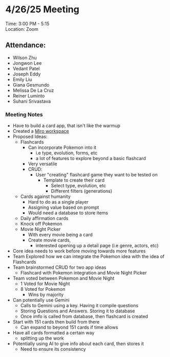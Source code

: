 # 4/26/25 Meeting
Time: 3:00 PM - 5:15 <br>
Location: Zoom
## Attendance:
- Wilson Zhu
- Jongwon Lee
- Vedant Patel
- Joseph Eddy
- Emily Liu
- Giana Gesmundo
- Melissa De La Cruz
- Reiner Luminto
- Suhani Srivastava
  
### Meeting Notes
- Have to build a card app, that isn't like the warmup
- Created a [Miro workspace](https://miro.com/welcome/WmprU2xLNWNKQXNMekE0MjRLT3hMSVlGSHV6TitDdHhKYXFxN1lNcHdTam5OZFFmUklqL2Jlb1M4emd4Um95bVNZajAyc0hWMkg2WmR4cE16dkFidG0yOEhYc0ZnUGFUMGlDd1pxci9PWEFBYWEvdTRPazdUaWdTQkdZUHR0aW5Bd044SHFHaVlWYWk0d3NxeHNmeG9BPT0hdjE=?share_link_id=940955294826)
- Proposed Ideas:
  - Flashcards
    - Can incorporate Pokemon into it
      - i.e type, evolution, forms, etc
      - a lot of features to explore beyond a basic flashcard
    - Very versatile
    - CRUD:
      - User "creating" flashcard game they want to be tested on
        - Template to create their card
          - Select type, evolution, etc
          - Different filters (generations)
  - Cards against humanity
    - Hard to do as a single player
    - Assigning value based on prompt
    - Would need a database to store items
  - Daily affirmation cards
  - Knock off Pokemon
  - Movie Night Picker
    - With every movie being a card
    - Create movie cards,
      - interested opening up a detail page (i.e genre, actors, etc)
- Core idea needs to work before moving towards more features
- Team Explored how we can integrate the Pokemon idea with the idea of Flashcards
- Team brainstormed CRUD for two app ideas
  - Flashcard with Pokemon integration and Movie Night Picker
- Team voted between Pokemon and Movie Night
  - 1 Voted for Movie Night
  - 8 Voted for Pokemon
    - Wins by majority
- Can potentially use Gemini
  -  Calls to Gemini using a key. Having it compile questions
  - Storing Questions and Answers. Storing it to database
  - Once imfo is called from database, then flashcard is created
- Start with 151 cards then build from there
  - Can expand to beyond 151 cards if time allows
- Have all cards formatted a certain way
  - splitting up the work
- Potentially using AI to give info about each card, then stores it
  - Need to ensure its consistency